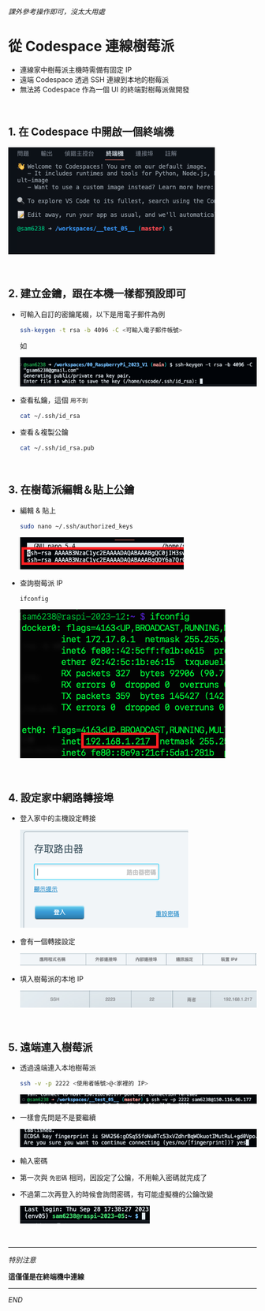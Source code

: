 *課外參考操作即可，沒太大用處*


# 從 Codespace 連線樹莓派
- 連線家中樹莓派主機時需備有固定 IP
- 遠端 Codespace 透過 SSH 連線到本地的樹莓派
- 無法將 Codespace 作為一個 UI 的終端對樹莓派做開發


</br>



## 1. 在 Codespace 中開啟一個終端機

  ![](images/img_03.png)

</br>

## 2. 建立金鑰，跟在本機一樣都預設即可
- 可輸入自訂的密鑰尾綴，以下是用電子郵件為例
  ```bash
  ssh-keygen -t rsa -b 4096 -C <可輸入電子郵件帳號>
  ```
  如

  ![](images/img_04.png)

- 查看私鑰，這個 `用不到`
  ```bash
  cat ~/.ssh/id_rsa
  ```

- 查看＆複製公鑰
  ```bash
  cat ~/.ssh/id_rsa.pub
  ```

</br>

## 3. 在樹莓派編輯＆貼上公鑰
- 編輯 & 貼上
  
  ```bash
  sudo nano ~/.ssh/authorized_keys
  ```

  ![](images/img_05.png)

- 查詢樹莓派 IP
  
  ```bash
  ifconfig
  ```

  ![](images/img_06.png)

</br>

## 4. 設定家中網路轉接埠

- 登入家中的主機設定轉接

  ![](images/img_07.png)

- 會有一個轉接設定
  
  ![](images/img_08.png)

- 填入樹莓派的本地 IP

  ![](images/img_09.png)

</br>

## 5. 遠端連入樹莓派

- 透過遠端連入本地樹莓派
  ```bash
  ssh -v -p 2222 <使用者帳號>@<家裡的 IP>
  ```

  ![](images/img_10.png)

- 一樣會先問是不是要繼續

  ![](images/img_11.png)


- 輸入密碼
- 第一次與 `免密碼` 相同，因設定了公鑰，不用輸入密碼就完成了
- 不過第二次再登入的時候會詢問密碼，有可能虛擬機的公鑰改變
  
  ![](images/img_12.png)


</br>

---

  *特別注意*

  **這僅僅是在終端機中連線**

---

_END_
